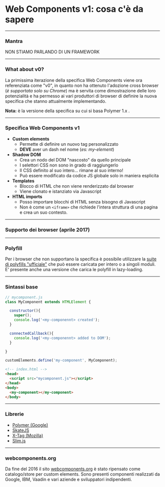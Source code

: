 # Web Components v1: cosa c'è da sapere

---

### Mantra
NON STIAMO PARLANDO DI UN FRAMEWORK

---

### What about v0?
La primissima iterazione della specifica Web Components viene ora referenziata come "v0", in quanto non ha ottenuto l'adozione cross browser (*è supportata solo su Chrome*) ma è servita come dimostrazione delle loro potenzialità e ha permesso ai vari produttori di browser di definire la nuova specifica che stanno attualmente implementando.

**Nota:** è la versione della specifica su cui si basa Polymer 1.x .

---

### Specifica Web Components v1
* **Custom elements**
  * Permette di definire un nuovo tag personalizzato
  * **DEVE** aver un dash nel nome (*es: my-element*)
* **Shadow DOM**
  * Crea un nodo del DOM "nascosto" da quello principale
  * I selettori CSS non sono in grado di raggiungerlo
  * Il CSS definito al suo intero... rimane al suo interno!
  * Può essere modificato da codice JS globale solo in maniera esplicita
* **Templates**
  * Blocco di HTML che non viene renderizzato dal browser
  * Viene clonato e istanziato via Javascript
* **HTML imports**
  * Posso importare blocchi di HTML senza bisogno di Javascript
  * Non è come un ```<iframe>``` che richiede l'intera struttura di una pagina e crea un suo contesto.

---

### Supporto dei browser (aprile 2017)

---

### Polyfill
Per i browser che non supportano la specifica è possibile utilizzare la [suite di polyfills "ufficiale"](https://github.com/webcomponents) che può essere caricata per intero o a singoli moduli. E' presente anche una versione che carica le polyfill in lazy-loading.

---

### Sintassi base

```javascript
// mycomponent.js
class MyComponent extends HTMLElement {

  constructor(){
    super();
    console.log('<my-componennt> created');
  }

  connectedCallback(){
    console.log('<my-componennt> added to DOM');
  }

}

customElements.define('my-component', MyComponent);
```

```html
<!-- index.html -->
<head>
  <script src="mycomponent.js"></script>
</head>
<body>
  <my-component></my-component>
</body>
```

---

### Librerie
* [Polymer (Google)](https://www.polymer-project.org/)
* [SkateJS](http://skatejs.github.io/)
* [X-Tag (Mozilla)](http://x-tag.github.io/)
* [Slim.js](http://slimjs.com/)

---

### webcomponents.org
Da fine del 2016 il sito [webcomponents.org](https://www.webcomponents.org/) è stato ripensato come catalogo/store per custom elements. Sono presenti componenti realizzati da Google, IBM, Vaadin e vari aziende e sviluppatori indipendenti.